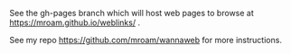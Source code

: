 See the gh-pages branch which will host web pages to browse at https://mroam.github.io/weblinks/  .

See my repo https://github.com/mroam/wannaweb for more instructions.
